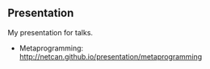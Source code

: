 ## Presentation
My presentation for talks.

- Metaprogramming: http://netcan.github.io/presentation/metaprogramming
